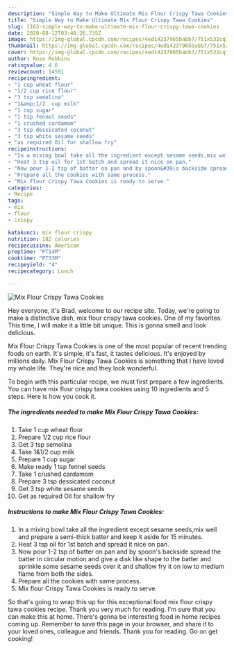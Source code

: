 ```yaml
---
description: "Simple Way to Make Ultimate Mix Flour Crispy Tawa Cookies"
title: "Simple Way to Make Ultimate Mix Flour Crispy Tawa Cookies"
slug: 1163-simple-way-to-make-ultimate-mix-flour-crispy-tawa-cookies
date: 2020-08-12T03:48:26.735Z
image: https://img-global.cpcdn.com/recipes/4ed14237965babb7/751x532cq70/mix-flour-crispy-tawa-cookies-recipe-main-photo.jpg
thumbnail: https://img-global.cpcdn.com/recipes/4ed14237965babb7/751x532cq70/mix-flour-crispy-tawa-cookies-recipe-main-photo.jpg
cover: https://img-global.cpcdn.com/recipes/4ed14237965babb7/751x532cq70/mix-flour-crispy-tawa-cookies-recipe-main-photo.jpg
author: Rose Robbins
ratingvalue: 4.6
reviewcount: 14591
recipeingredient:
- "1 cup wheat flour"
- "1/2 cup rice flour"
- "3 tsp semolina"
- "1&amp;1/2  cup milk"
- "1 cup sugar"
- "1 tsp fennel seeds"
- "1 crushed cardamom"
- "3 tsp dessicated coconut"
- "3 tsp white sesame seeds"
- "as required Oil for shallow fry"
recipeinstructions:
- "In a mixing bowl take all the ingredient except sesame seeds,mix well and prepare a semi-thick batter and keep it aside for 15 minutes."
- "Heat 3 tsp oil for 1st batch and spread it nice on pan."
- "Now pour 1-2 tsp of batter on pan and by spoon&#39;s backside spread the batter in circular motion and give a disk like shape to the batter and sprinkle some sesame seeds over it and shallow fry it on low to medium flame from both the sides."
- "Prepare all the cookies with same process."
- "Mix flour Crispy Tawa Cookies is ready to serve."
categories:
- Recipe
tags:
- mix
- flour
- crispy

katakunci: mix flour crispy 
nutrition: 182 calories
recipecuisine: American
preptime: "PT14M"
cooktime: "PT33M"
recipeyield: "4"
recipecategory: Lunch

---
```



![Mix Flour Crispy Tawa Cookies](https://img-global.cpcdn.com/recipes/4ed14237965babb7/751x532cq70/mix-flour-crispy-tawa-cookies-recipe-main-photo.jpg)

Hey everyone, it's Brad, welcome to our recipe site. Today, we're going to make a distinctive dish, mix flour crispy tawa cookies. One of my favorites. This time, I will make it a little bit unique. This is gonna smell and look delicious.



Mix Flour Crispy Tawa Cookies is one of the most popular of recent trending foods on earth. It's simple, it's fast, it tastes delicious. It's enjoyed by millions daily. Mix Flour Crispy Tawa Cookies is something that I have loved my whole life. They're nice and they look wonderful.


To begin with this particular recipe, we must first prepare a few ingredients. You can have mix flour crispy tawa cookies using 10 ingredients and 5 steps. Here is how you cook it.

<!--inarticleads1-->

##### The ingredients needed to make Mix Flour Crispy Tawa Cookies:

1. Take 1 cup wheat flour
1. Prepare 1/2 cup rice flour
1. Get 3 tsp semolina
1. Take 1&amp;1/2  cup milk
1. Prepare 1 cup sugar
1. Make ready 1 tsp fennel seeds
1. Take 1 crushed cardamom
1. Prepare 3 tsp dessicated coconut
1. Get 3 tsp white sesame seeds
1. Get as required Oil for shallow fry




<!--inarticleads2-->

##### Instructions to make Mix Flour Crispy Tawa Cookies:

1. In a mixing bowl take all the ingredient except sesame seeds,mix well and prepare a semi-thick batter and keep it aside for 15 minutes.
1. Heat 3 tsp oil for 1st batch and spread it nice on pan.
1. Now pour 1-2 tsp of batter on pan and by spoon&#39;s backside spread the batter in circular motion and give a disk like shape to the batter and sprinkle some sesame seeds over it and shallow fry it on low to medium flame from both the sides.
1. Prepare all the cookies with same process.
1. Mix flour Crispy Tawa Cookies is ready to serve.




So that's going to wrap this up for this exceptional food mix flour crispy tawa cookies recipe. Thank you very much for reading. I'm sure that you can make this at home. There's gonna be interesting food in home recipes coming up. Remember to save this page in your browser, and share it to your loved ones, colleague and friends. Thank you for reading. Go on get cooking!
